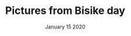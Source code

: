 ---
layout: single_gallery_page
title: Pictures from Bisike day
meta: The race against time when we cant stop and we find ourselves running through the red lights
photographer: Adanne Gbamela
date: January 15 2020
photographer: Adanne Gbamela
tags: La Familia
episode: 1
image-path: \assets\images\uploads\gallery\
cover-image: lunchFamilia.jpg
album-name: BisikeDay
images:
    - image: bisikeDay-01.jpg
      title: Andre, Chisom, Papi, Gusz 
    - image: IMG-20190104-WA0002.jpg
      title: Bisike la familia
    - image: IMG-20190104-WA0018.jpg
      title: Bisike la Familia
    - image: lunchFamilia.jpg
      title: Andre  
    - image: poster-full.jpg
      title: Bialoweszewski
    - image: Screenshot_20190304050849.jpg
      title: Mama Beatrice 
    - image: nikita-tikhomirov-wlo2JlSgwyM-unsplash.jpg
      title: Air-view Unuozu 
    - image: istockphoto-494711330-612x612.jpg
      title: Papi Gusz 
    - image: Screenshot_20190529061716.jpg
      title: Over-supply
---